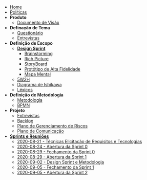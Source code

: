 <!-- docs/_sidebar.md -->

- [Home](/)
- [Políticas](/docs/Policies/Policies.md)
- **Produto**
  - [Documento de Visão](/docs/Product/VisionDocument.md)
- **Definação de Tema**
  - [Questionário](/docs/Product/Questionary.md)
  - [Entrevistas]()
- **Definição de Escopo**
  - [**Design Sprint**](/docs/Product/DesignSprint/DesignSprint.md)
    - [Brainstorming](/docs/Product/DesignSprint/Brainstorming.md)
    - [Rich Picture](/docs/Product/DesignSprint/RichPicture.md)
    - [StoryBoard](/docs/Product/DesignSprint/StoryBoard.md)
    - [Protótipo de Alta Fidelidade](/docs/Product/DesignSprint/HighFidelityPrototype.md)
    - [Mapa Mental](/docs/Product/MindMap.md)
  - [5W2H](/docs/Product/5W2H.md)
  - [Diagrama de Ishikawa](/docs/Product/IshikawaDiagram.md)
  - [Léxicos](/docs/Product/Lexicons.md)
- **Definição de Metodologia**
  - [Metodologia](/docs/Product/Methodology.md)
  - [BPMN](/docs/Product/BPMN.md)
- **Projeto**
  - [Entrevistas](/docs/Project/Interview.md)
  - [Backlog](/docs/Project/ProductBacklog.md)
  - [Plano de Gerenciamento de Riscos](/docs/Project/RiskManagementPlan.md)
  - [Plano de Comunicação](/docs/Project/CommunicationManagementPlan.md)
- [**Sprints e Reuniões**](/docs/SprintsAndMeetings/SprintsAndMeetings.md)
  - [2020-08-21 - Técnicas Elicitação de Requisitos e Tecnologias](/docs/SprintsAndMeetings/2020-08-21-RequirementsElicitationTechniquesAndTechnologies.md)
  - [2020-08-24 - Abertura da Sprint 0](/docs/SprintsAndMeetings/2020-08-24-Sprint0Opening.md)
  - [2020-08-29 - Fechamento da Sprint 0](/docs/SprintsAndMeetings/2020-08-29-Sprint0Closure.md)
  - [2020-08-29 - Abertura da Sprint 1](/docs/SprintsAndMeetings/2020-08-29-Sprint1Opening.md)
  - [2020-09-02 - Design Sprint e Metodologia](/docs/SprintsAndMeetings/2020-09-02-DesignSprintAndMethodology.md)
  - [2020-09-05 - Fechamento da Sprint 1](/docs/SprintsAndMeetings/2020-09-05-Sprint1Closure.md)
  - [2020-09-05 - Abertura da Sprint 2](/docs/SprintsAndMeetings/2020-09-05-Sprint2Opening.md)
